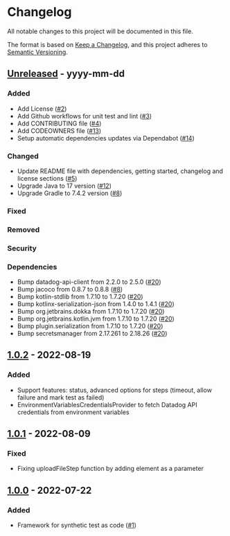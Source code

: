 # Changelog
All notable changes to this project will be documented in this file.

The format is based on [Keep a Changelog](https://keepachangelog.com/en/1.0.0/),
and this project adheres to [Semantic Versioning](https://semver.org/spec/v2.0.0.html).

## [Unreleased] - yyyy-mm-dd

### Added
- Add License ([#2](https://github.com/personio/datadog-synthetic-test-support/pull/2))
- Add Github workflows for unit test and lint ([#3](https://github.com/personio/datadog-synthetic-test-support/pull/3))
- Add CONTRIBUTING file ([#4](https://github.com/personio/datadog-synthetic-test-support/pull/4))
- Add CODEOWNERS file ([#13](https://github.com/personio/datadog-synthetic-test-support/pull/13))
- Setup automatic dependencies updates via Dependabot ([#14](https://github.com/personio/datadog-synthetic-test-support/pull/14))


### Changed
- Update README file with dependencies, getting started, changelog and license sections ([#5](https://github.com/personio/datadog-synthetic-test-support/pull/5))
- Upgrade Java to 17 version ([#12](https://github.com/personio/datadog-synthetic-test-support/pull/12))
- Upgrade Gradle to 7.4.2 version ([#8](https://github.com/personio/datadog-synthetic-test-support/pull/8))

### Fixed

### Removed

### Security

### Dependencies
- Bump datadog-api-client from 2.2.0 to 2.5.0 ([#20](https://github.com/personio/datadog-synthetic-test-support/pull/20))
- Bump jacoco from 0.8.7 to 0.8.8 ([#8](https://github.com/personio/datadog-synthetic-test-support/pull/8))
- Bump kotlin-stdlib from 1.7.10 to 1.7.20 ([#20](https://github.com/personio/datadog-synthetic-test-support/pull/20))
- Bump kotlinx-serialization-json from 1.4.0 to 1.4.1 ([#20](https://github.com/personio/datadog-synthetic-test-support/pull/20))
- Bump org.jetbrains.dokka from 1.7.10 to 1.7.20 ([#20](https://github.com/personio/datadog-synthetic-test-support/pull/20))
- Bump org.jetbrains.kotlin.jvm from 1.7.10 to 1.7.20 ([#20](https://github.com/personio/datadog-synthetic-test-support/pull/20))
- Bump plugin.serialization from 1.7.10 to 1.7.20 ([#20](https://github.com/personio/datadog-synthetic-test-support/pull/20))
- Bump secretsmanager from 2.17.261 to 2.18.26 ([#20](https://github.com/personio/datadog-synthetic-test-support/pull/20))

## [1.0.2] - 2022-08-19
### Added
- Support features: status, advanced options for steps (timeout, allow failure and mark test as failed)
- EnvironmentVariablesCredentialsProvider to fetch Datadog API credentials from environment variables

## [1.0.1] - 2022-08-09
### Fixed
- Fixing uploadFileStep function by adding element as a parameter 

## [1.0.0] - 2022-07-22
### Added
- Framework for synthetic test as code ([#1](https://github.com/personio/datadog-synthetic-test-support/pull/1))

[Unreleased]: https://github.com/personio/datadog-synthetic-test-support/compare/v1.0.2...HEAD
[1.0.2]: https://github.com/personio/datadog-synthetic-test-support/compare/v1.0.1...v1.0.2
[1.0.1]: https://github.com/personio/datadog-synthetic-test-support/compare/v1.0.0...v1.0.1
[1.0.0]: https://github.com/personio/datadog-synthetic-test-support/releases/tag/v1.0.0
